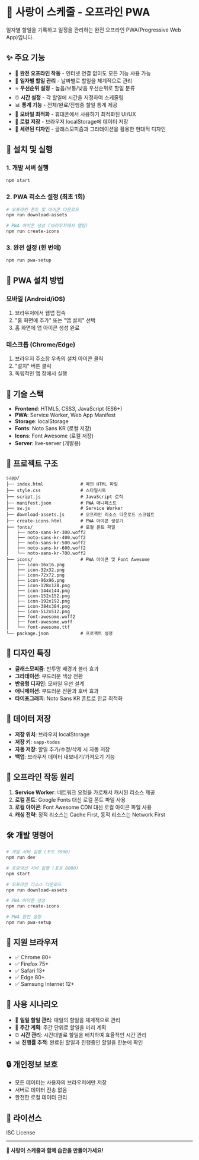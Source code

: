 # 💖 사랑이 스케줄 - 오프라인 PWA

일자별 할일을 기록하고 일정을 관리하는 완전 오프라인 PWA(Progressive Web App)입니다.

## ✨ 주요 기능

- 📱 **완전 오프라인 작동** - 인터넷 연결 없이도 모든 기능 사용 가능
- 📅 **일자별 할일 관리** - 날짜별로 할일을 체계적으로 관리
- ⭐ **우선순위 설정** - 높음/보통/낮음 우선순위로 할일 분류
- ⏰ **시간 설정** - 각 할일에 시간을 지정하여 스케줄링
- 📊 **통계 기능** - 전체/완료/진행중 할일 통계 제공
- 📱 **모바일 최적화** - 휴대폰에서 사용하기 최적화된 UI/UX
- 💾 **로컬 저장** - 브라우저 localStorage에 데이터 저장
- 🎨 **세련된 디자인** - 글래스모피즘과 그라데이션을 활용한 현대적 디자인

## 🚀 설치 및 실행

### 1. 개발 서버 실행
```bash
npm start
```

### 2. PWA 리소스 설정 (최초 1회)
```bash
# 오프라인 폰트 및 아이콘 다운로드
npm run download-assets

# PWA 아이콘 생성 (브라우저에서 열림)
npm run create-icons
```

### 3. 완전 설정 (한 번에)
```bash
npm run pwa-setup
```

## 📱 PWA 설치 방법

### 모바일 (Android/iOS)
1. 브라우저에서 웹앱 접속
2. "홈 화면에 추가" 또는 "앱 설치" 선택
3. 홈 화면에 앱 아이콘 생성 완료

### 데스크톱 (Chrome/Edge)
1. 브라우저 주소창 우측의 설치 아이콘 클릭
2. "설치" 버튼 클릭
3. 독립적인 앱 창에서 실행

## 🔧 기술 스택

- **Frontend**: HTML5, CSS3, JavaScript (ES6+)
- **PWA**: Service Worker, Web App Manifest
- **Storage**: localStorage
- **Fonts**: Noto Sans KR (로컬 저장)
- **Icons**: Font Awesome (로컬 저장)
- **Server**: live-server (개발용)

## 📁 프로젝트 구조

```
sapp/
├── index.html              # 메인 HTML 파일
├── style.css               # 스타일시트
├── script.js               # JavaScript 로직
├── manifest.json           # PWA 매니페스트
├── sw.js                   # Service Worker
├── download-assets.js      # 오프라인 리소스 다운로드 스크립트
├── create-icons.html       # PWA 아이콘 생성기
├── fonts/                  # 로컬 폰트 파일
│   ├── noto-sans-kr-300.woff2
│   ├── noto-sans-kr-400.woff2
│   ├── noto-sans-kr-500.woff2
│   ├── noto-sans-kr-600.woff2
│   └── noto-sans-kr-700.woff2
├── icons/                  # PWA 아이콘 및 Font Awesome
│   ├── icon-16x16.png
│   ├── icon-32x32.png
│   ├── icon-72x72.png
│   ├── icon-96x96.png
│   ├── icon-128x128.png
│   ├── icon-144x144.png
│   ├── icon-152x152.png
│   ├── icon-192x192.png
│   ├── icon-384x384.png
│   ├── icon-512x512.png
│   ├── font-awesome.woff2
│   ├── font-awesome.woff
│   └── font-awesome.ttf
└── package.json            # 프로젝트 설정
```

## 🎨 디자인 특징

- **글래스모피즘**: 반투명 배경과 블러 효과
- **그라데이션**: 부드러운 색상 전환
- **반응형 디자인**: 모바일 우선 설계
- **애니메이션**: 부드러운 전환과 호버 효과
- **타이포그래피**: Noto Sans KR 폰트로 한글 최적화

## 💾 데이터 저장

- **저장 위치**: 브라우저 localStorage
- **저장 키**: `sapp-todos`
- **자동 저장**: 할일 추가/수정/삭제 시 자동 저장
- **백업**: 브라우저 데이터 내보내기/가져오기 기능

## 🔄 오프라인 작동 원리

1. **Service Worker**: 네트워크 요청을 가로채서 캐시된 리소스 제공
2. **로컬 폰트**: Google Fonts 대신 로컬 폰트 파일 사용
3. **로컬 아이콘**: Font Awesome CDN 대신 로컬 아이콘 파일 사용
4. **캐싱 전략**: 정적 리소스는 Cache First, 동적 리소스는 Network First

## 🛠️ 개발 명령어

```bash
# 개발 서버 실행 (포트 3000)
npm run dev

# 프로덕션 서버 실행 (포트 8080)
npm start

# 오프라인 리소스 다운로드
npm run download-assets

# PWA 아이콘 생성
npm run create-icons

# PWA 완전 설정
npm run pwa-setup
```

## 📱 지원 브라우저

- ✅ Chrome 80+
- ✅ Firefox 75+
- ✅ Safari 13+
- ✅ Edge 80+
- ✅ Samsung Internet 12+

## 🎯 사용 시나리오

- 📝 **일일 할일 관리**: 매일의 할일을 체계적으로 관리
- 📅 **주간 계획**: 주간 단위로 할일을 미리 계획
- ⏰ **시간 관리**: 시간대별로 할일을 배치하여 효율적인 시간 관리
- 📊 **진행률 추적**: 완료된 할일과 진행중인 할일을 한눈에 확인

## 🔒 개인정보 보호

- 모든 데이터는 사용자의 브라우저에만 저장
- 서버로 데이터 전송 없음
- 완전한 로컬 데이터 관리

## 📄 라이선스

ISC License

---

**💖 사랑이 스케줄과 함께 습관을 만들어가세요!**
